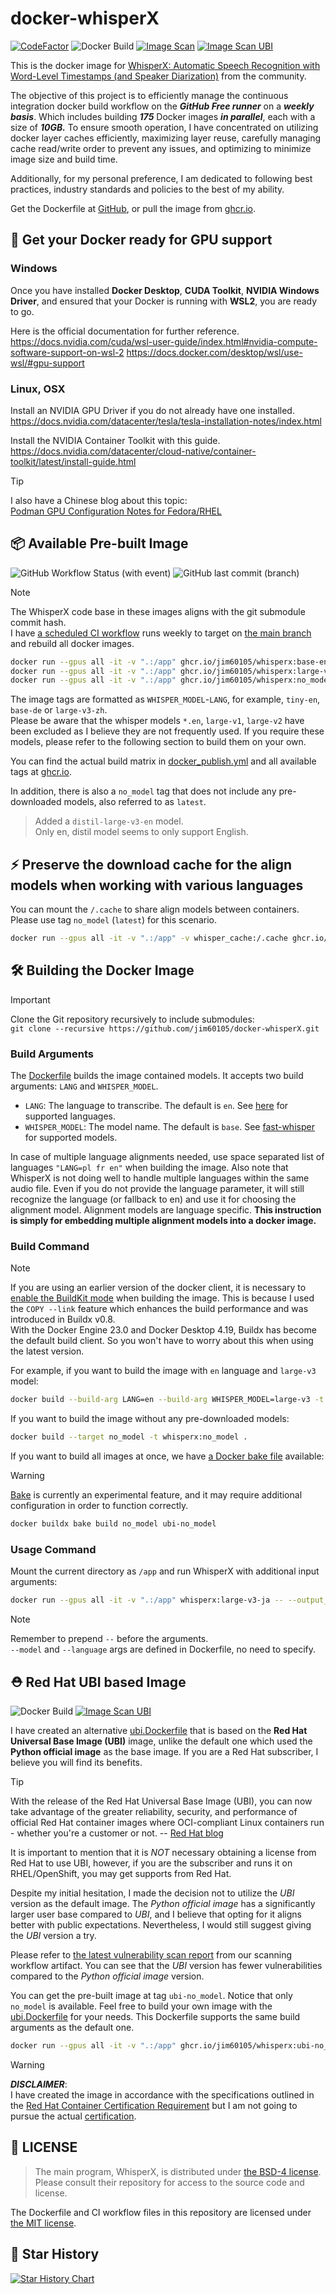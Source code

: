 # docker-whisperX

[![CodeFactor](https://www.codefactor.io/repository/github/jim60105/docker-whisperx/badge)](https://www.codefactor.io/repository/github/jim60105/docker-whisperx) ![Docker Build](https://img.shields.io/github/actions/workflow/status/jim60105/docker-whisperX/docker_publish.yml?label=Docker%20Build) [![Image Scan](https://img.shields.io/github/actions/workflow/status/jim60105/docker-whisperX/scan.yml?label=Image%20Scan)](https://github.com/jim60105/docker-whisperX/actions/workflows/scan.yml) [![Image Scan UBI](https://img.shields.io/github/actions/workflow/status/jim60105/docker-whisperX/scan_ubi.yml?label=Image%20Scan%20UBI)](https://github.com/jim60105/docker-whisperX/actions/workflows/scan_ubi.yml)

This is the docker image for [WhisperX: Automatic Speech Recognition with Word-Level Timestamps (and Speaker Diarization)](https://github.com/m-bain/whisperX) from the community.

The objective of this project is to efficiently manage the continuous integration docker build workflow on the ***GitHub Free runner*** on a ***weekly basis***. Which includes building ***175*** Docker images ***in parallel***, each with a size of ***10GB.*** To ensure smooth operation, I have concentrated on utilizing docker layer caches efficiently, maximizing layer reuse, carefully managing cache read/write order to prevent any issues, and optimizing to minimize image size and build time.

Additionally, for my personal preference, I am dedicated to following best practices, industry standards and policies to the best of my ability.

Get the Dockerfile at [GitHub](https://github.com/jim60105/docker-whisperX), or pull the image from [ghcr.io](https://ghcr.io/jim60105/whisperx).

## 🚀 Get your Docker ready for GPU support

### Windows

Once you have installed **Docker Desktop**, **CUDA Toolkit**, **NVIDIA Windows Driver**, and ensured that your Docker is running with **WSL2**, you are ready to go.

Here is the official documentation for further reference.  
<https://docs.nvidia.com/cuda/wsl-user-guide/index.html#nvidia-compute-software-support-on-wsl-2>
<https://docs.docker.com/desktop/wsl/use-wsl/#gpu-support>

### Linux, OSX

Install an NVIDIA GPU Driver if you do not already have one installed.  
<https://docs.nvidia.com/datacenter/tesla/tesla-installation-notes/index.html>

Install the NVIDIA Container Toolkit with this guide.  
<https://docs.nvidia.com/datacenter/cloud-native/container-toolkit/latest/install-guide.html>

> [!TIP]  
> I also have a Chinese blog about this topic:  
> [Podman GPU Configuration Notes for Fedora/RHEL](https://xn--jgy.tw/Container/configuring-gpu-in-linux-podman/)

## 📦 Available Pre-built Image

![GitHub Workflow Status (with event)](https://img.shields.io/github/actions/workflow/status/jim60105/docker-whisperX/docker_publish.yml?label=Docker%20Build) ![GitHub last commit (branch)](https://img.shields.io/github/last-commit/jim60105/docker-whisperX/master?label=Date)

> [!NOTE]  
> The WhisperX code base in these images aligns with the git submodule commit hash.  
> I have [a scheduled CI workflow](https://github.com/jim60105/docker-whisperX/actions/workflows/submodule_update.yml) runs weekly to target on [the main branch](https://github.com/m-bain/whisperX/tree/main) and rebuild all docker images.

```bash
docker run --gpus all -it -v ".:/app" ghcr.io/jim60105/whisperx:base-en     -- --output_format srt audio.mp3
docker run --gpus all -it -v ".:/app" ghcr.io/jim60105/whisperx:large-v3-ja -- --output_format srt audio.mp3
docker run --gpus all -it -v ".:/app" ghcr.io/jim60105/whisperx:no_model    -- --model tiny --language en --output_format srt audio.mp3
```

The image tags are formatted as `WHISPER_MODEL`-`LANG`, for example, `tiny-en`, `base-de` or `large-v3-zh`.  
Please be aware that the whisper models `*.en`,  `large-v1`, `large-v2` have been excluded as I believe they are not frequently used. If you require these models, please refer to the following section to build them on your own.

You can find the actual build matrix in [docker_publish.yml](.github/workflows/docker_publish.yml#L212) and all available tags at [ghcr.io](https://github.com/jim60105/docker-whisperX/pkgs/container/whisperx/versions?filters%5Bversion_type%5D=tagged).

In addition, there is also a `no_model` tag that does not include any pre-downloaded models, also referred to as `latest`.

> Added a `distil-large-v3-en` model.  
> Only en, distil model seems to only support English.

## ⚡️ Preserve the download cache for the align models when working with various languages

You can mount the `/.cache` to share align models between containers.  
Please use tag `no_model` (`latest`) for this scenario.

```bash
docker run --gpus all -it -v ".:/app" -v whisper_cache:/.cache ghcr.io/jim60105/whisperx:latest -- --model large-v3 --language en --output_format srt audio.mp3
```

## 🛠️ Building the Docker Image

> [!IMPORTANT]  
> Clone the Git repository recursively to include submodules:  
> `git clone --recursive https://github.com/jim60105/docker-whisperX.git`

### Build Arguments

The [Dockerfile](Dockerfile) builds the image contained models. It accepts two build arguments: `LANG` and `WHISPER_MODEL`.

- `LANG`: The language to transcribe. The default is `en`. See [here](https://github.com/jim60105/docker-whisperX/blob/master/load_align_model.py) for supported languages.
- `WHISPER_MODEL`: The model name. The default is `base`. See [fast-whisper](https://huggingface.co/Systran) for supported models.

In case of multiple language alignments needed, use space separated list of languages `"LANG=pl fr en"` when building the image. Also note that WhisperX is not doing well to handle multiple languages within the same audio file. Even if you do not provide the language parameter, it will still recognize the language (or fallback to en) and use it for choosing the alignment model. Alignment models are language specific. **This instruction is simply for embedding multiple alignment models into a docker image.**

### Build Command

> [!NOTE]  
> If you are using an earlier version of the docker client, it is necessary to [enable the BuildKit mode](https://docs.docker.com/build/buildkit/#getting-started) when building the image. This is because I used the `COPY --link` feature which enhances the build performance and was introduced in Buildx v0.8.  
> With the Docker Engine 23.0 and Docker Desktop 4.19, Buildx has become the default build client. So you won't have to worry about this when using the latest version.

For example, if you want to build the image with `en` language and `large-v3` model:

```bash
docker build --build-arg LANG=en --build-arg WHISPER_MODEL=large-v3 -t whisperx:large-v3-en .
```

If you want to build the image without any pre-downloaded models:

```bash
docker build --target no_model -t whisperx:no_model .
```

If you want to build all images at once, we have [a Docker bake file](docker-bake.hcl) available:

> [!WARNING]  
> [Bake](https://docs.docker.com/build/bake/) is currently an experimental feature, and it may require additional configuration in order to function correctly.

```bash
docker buildx bake build no_model ubi-no_model
```

### Usage Command

Mount the current directory as `/app` and run WhisperX with additional input arguments:

```bash
docker run --gpus all -it -v ".:/app" whisperx:large-v3-ja -- --output_format srt audio.mp3
```

> [!NOTE]  
> Remember to prepend `--` before the arguments.  
> `--model` and `--language` args are defined in Dockerfile, no need to specify.

## ⛑️ Red Hat UBI based Image

![Docker Build](https://img.shields.io/github/actions/workflow/status/jim60105/docker-whisperX/docker_publish.yml?label=Docker%20Build) [![Image Scan UBI](https://img.shields.io/github/actions/workflow/status/jim60105/docker-whisperX/scan_ubi.yml?label=Image%20Scan%20UBI)](https://github.com/jim60105/docker-whisperX/actions/workflows/scan_ubi.yml)

I have created an alternative [ubi.Dockerfile](ubi.Dockerfile) that is based on the **Red Hat Universal Base Image (UBI)** image, unlike the default one which used the **Python official image** as the base image. If you are a Red Hat subscriber, I believe you will find its benefits.

> [!TIP]
> With the release of the Red Hat Universal Base Image (UBI), you can now take advantage of the greater reliability, security, and performance of official Red Hat container images where OCI-compliant Linux containers run - whether you're a customer or not. -- [Red Hat blog](https://www.redhat.com/en/blog/introducing-red-hat-universal-base-image)

It is important to mention that it is *NOT* necessary obtaining a license from Red Hat to use UBI, however, if you are the subscriber and runs it on RHEL/OpenShift, you may get supports from Red Hat.

Despite my initial hesitation, I made the decision not to utilize the *UBI* version as the default image. The *Python official image* has a significantly larger user base compared to *UBI*, and I believe that opting for it aligns better with public expectations. Nevertheless, I would still suggest giving the *UBI* version a try.

Please refer to [the latest vulnerability scan report](https://github.com/jim60105/docker-whisperX/actions/workflows/scan.yml?query=is%3Asuccess) from our scanning workflow artifact. You can see that the *UBI* version has fewer vulnerabilities compared to the *Python official image* version.

You can get the pre-built image at tag `ubi-no_model`. Notice that only `no_model` is available. Feel free to build your own image with the [ubi.Dockerfile](ubi.Dockerfile) for your needs. This Dockerfile supports the same build arguments as the default one.

```bash
docker run --gpus all -it -v ".:/app" ghcr.io/jim60105/whisperx:ubi-no_model -- --model tiny --language en --output_format srt audio.mp3
```

> [!WARNING]
> ***DISCLAIMER***:  
> I have created the image in accordance with the specifications outlined in the [Red Hat Container Certification Requirement](https://access.redhat.com/documentation/en-us/red_hat_software_certification/8.72/html/red_hat_openshift_software_certification_policy_guide/assembly-requirements-for-container-images_openshift-sw-cert-policy-introduction) but I am not going to pursue the actual [certification](https://connect.redhat.com/en/partner-with-us/red-hat-container-certification).

## 📝 LICENSE

> The main program, WhisperX, is distributed under [the BSD-4 license](https://github.com/m-bain/whisperX/blob/main/LICENSE).  
> Please consult their repository for access to the source code and license.

The Dockerfile and CI workflow files in this repository are licensed under [the MIT license](LICENSE).

## 🌟 Star History

<a href="https://www.star-history.com/#jim60105/docker-whisperX&Date">
 <picture>
   <source media="(prefers-color-scheme: dark)" srcset="https://api.star-history.com/svg?repos=jim60105/docker-whisperX&type=Date&theme=dark" />
   <source media="(prefers-color-scheme: light)" srcset="https://api.star-history.com/svg?repos=jim60105/docker-whisperX&type=Date" />
   <img alt="Star History Chart" src="https://api.star-history.com/svg?repos=jim60105/docker-whisperX&type=Date" />
 </picture>
</a>
